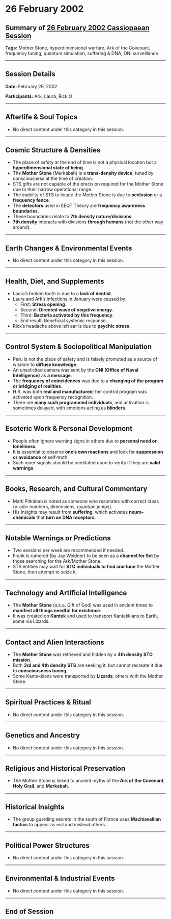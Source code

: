 # 26 February 2002

## Summary of [26 February 2002 Cassiopaean Session](https://cassiopaea.org/forum/threads/session-26-february-2002.18687/)

**Tags:** Mother Stone, hyperdimensional warfare, Ark of the Covenant, frequency tuning, quantum simulation, suffering & DNA, ONI surveillance

---

## Session Details

**Date:** February 26, 2002

**Participants:** Ark, Laura, Rick O

---

## Afterlife & Soul Topics

- No direct content under this category in this session.

---

## Cosmic Structure & Densities

- The place of safety at the end of time is not a physical location but a **hyperdimensional state of being**.
- The **Mother Stone** (Merkabah) is a **trans-density device**, tuned by consciousness at the time of creation.
- STS gifts are not capable of the precision required for the Mother Stone due to their narrow operational range.
- The inability of STS to locate the Mother Stone is due to **occlusion** or a **frequency fence**.
- The **detectors** used in EEQT Theory are **frequency awareness boundaries**.
- These boundaries relate to **7th density nature/divisions**.
- **7th density** interacts with divisions **through humans** (not the other way around).

---

## Earth Changes & Environmental Events

- No direct content under this category in this session.

---

## Health, Diet, and Supplements

- Laura’s broken tooth is due to a **lack of dentist**.
- Laura and Ark’s infections in January were caused by:
    - First: **Stress opening**.
    - Second: **Directed wave of negative energy**.
    - Third: **Bacteria activated by this frequency**.
    - End result: Beneficial systemic response.
- Rick’s headache above left ear is due to **psychic stress**.

---

## Control System & Sociopolitical Manipulation

- Peru is not the place of safety and is falsely promoted as a source of wisdom to **diffuse knowledge**.
- An unsolicited camera was sent by the **ONI (Office of Naval Intelligence)** as **a message**.
- The **frequency of coincidences** was due to a **changing of the program or bridging of realities**.
- H.R. was both **real and manufactured**; her control program was activated upon frequency recognition.
- There are **many such programmed individuals**, and activation is sometimes delayed, with emotions acting as **blinders**.

---

## Esoteric Work & Personal Development

- People often ignore warning signs in others due to **personal need or loneliness**.
- It is essential to observe **one’s own reactions** and look for **suppression or avoidance** of self-truth.
- Such inner signals should be meditated upon to verify if they are **valid warnings**.

---

## Books, Research, and Cultural Commentary

- Matti Pitkänen is noted as someone who resonates with correct ideas (p-adic numbers, dimensions, quantum jumps).
- His insights may result from **suffering**, which activates **neuro-chemicals** that **turn on DNA receptors**.

---

## Notable Warnings or Predictions

- Two sessions per week are recommended if needed.
- Frank is rumored (by Jay Weidner) to be seen as a **channel for Set** by those searching for the Ark/Mother Stone.
- STS entities may wait for **STO individuals to find and tune** the Mother Stone, then attempt to seize it.

---

## Technology and Artificial Intelligence

- The **Mother Stone** (a.k.a. Gift of God) was used in ancient times to **manifest all things needful for existence**.
- It was created on **Kantek** and used to transport Kantekkians to Earth, some via Lizards.

---

## Contact and Alien Interactions

- The **Mother Stone** was retrieved and hidden by a **4th density STO mission**.
- Both **3rd and 4th density STS** are seeking it, but cannot recreate it due to **consciousness tuning**.
- Some Kantekkians were transported by **Lizards**, others with the Mother Stone.

---

## Spiritual Practices & Ritual

- No direct content under this category in this session.

---

## Genetics and Ancestry

- No direct content under this category in this session.

---

## Religious and Historical Preservation

- The Mother Stone is linked to ancient myths of the **Ark of the Covenant**, **Holy Grail**, and **Merkabah**.

---

## Historical Insights

- The group guarding secrets in the south of France uses **Machiavellian tactics** to appear as evil and mislead others.

---

## Political Power Structures

- No direct content under this category in this session.

---

## Environmental & Industrial Events

- No direct content under this category in this session.

---

## End of Session